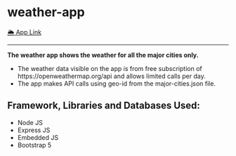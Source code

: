 # weather-app
<a href ="https://weatherappbysushant.herokuapp.com/">🌦️ App Link</a> <br>
<hr>
<b>The weather app shows the weather for all the major cities only.
</b> <br>
<ul>
<li>The weather data visible on the app is from free subscription of https://openweathermap.org/api and allows limited calls per day.
</li>
<li>The app makes API calls using geo-id from the major-cities.json file.</li>
</ul> 
<p>
<h2>Framework, Libraries and Databases Used:</h2>
<ul>
<li>Node JS</li>
<li>Express JS</li>
<li>Embedded JS</li>
<li>Bootstrap 5</li>
</ul>
</p>


